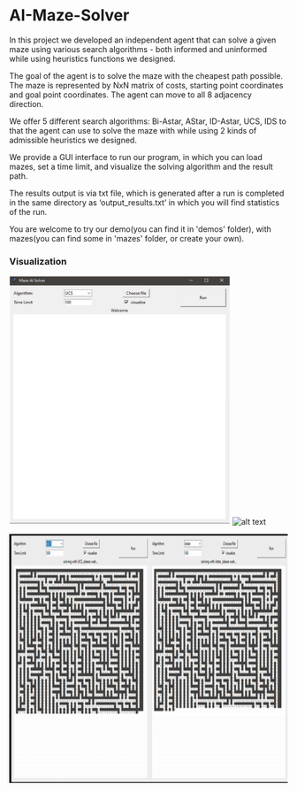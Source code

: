 # AI-Maze-Solver

In this project we developed an independent agent that can solve a given maze using various search algorithms - both informed and uninformed while using heuristics functions we designed.

The goal of the agent is to solve the maze with the cheapest path possible. The maze is represented by NxN matrix of costs, starting point coordinates and goal point coordinates. The agent can move to all 8 adjacency direction.

We offer 5 different search algorithms: Bi-Astar, AStar, ID-Astar, UCS, IDS to that the agent can use to solve the maze with while using 2 kinds of admissible heuristics we designed.

We provide a GUI interface to run our program, in which you can load mazes, set a time limit, and visualize the solving algorithm and the result path.

The results output is via txt file, which is generated after a run is completed in the same directory as ‘output_results.txt’ in which you will find statistics of the run.

You are welcome to try our demo(you can find it in 'demos' folder), with mazes(you can find some in 'mazes' folder, or create your own).

### Visualization

<p float="center">
 <img src="https://raw.githubusercontent.com/Noy-Bo/AI-Maze-Solver/main/readme/GUI.png" alt="alt text" width="400" height="450">
 <img src="https://github.com/Noy-Bo/AI-Maze-Solver/blob/main/readme/BIASTAR.gif" alt="alt text" width="400" height="450">
</p>

<p float="center">
 <img src="https://github.com/Noy-Bo/AI-Maze-Solver/blob/main/readme/UCS%20VS%20ASTAR.gif" alt="alt text" width="800" height="450">
</p>
